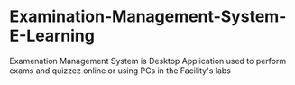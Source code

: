 # Examination-Management-System-E-Learning
Examenation Management System is Desktop Application used to perform exams and quizzez online or using PCs in the Facility's labs
